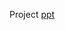 Project 
[ppt]([/guides/content/editing-an-existing-page](https://docs.google.com/presentation/d/13xR0ghAwUzZe-reAwDqpHaWNA0fC1F2LMKm4d8ly9mA/edit?pli=1#slide=id.p1))
